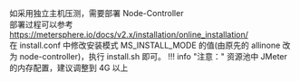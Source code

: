 如采用独立主机压测，需要部署 Node-Controller <br>
部署过程可以参考 https://metersphere.io/docs/v2.x/installation/online_installation/ <br>
在 install.conf 中修改安装模式 MS_INSTALL_MODE 的值(由原先的 allinone 改为 node-controller)，执行 install.sh 即可。
!!! info "注意："
    资源池中 JMeter 的内存配置，建议调整到 4G 以上